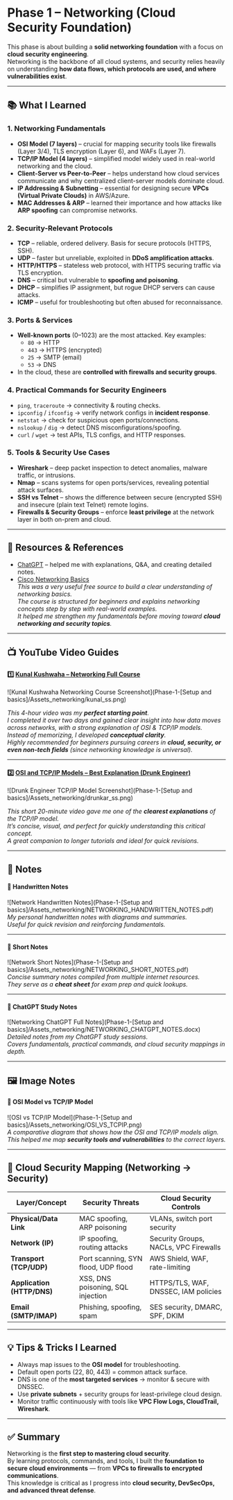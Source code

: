 # Phase 1 – Networking (Cloud Security Foundation)

This phase is about building a **solid networking foundation** with a focus on **cloud security engineering**.  
Networking is the backbone of all cloud systems, and security relies heavily on understanding **how data flows, which protocols are used, and where vulnerabilities exist**.  

---

## 📚 What I Learned  

### 1. Networking Fundamentals  
- **OSI Model (7 layers)** – crucial for mapping security tools like firewalls (Layer 3/4), TLS encryption (Layer 6), and WAFs (Layer 7).  
- **TCP/IP Model (4 layers)** – simplified model widely used in real-world networking and the cloud.  
- **Client-Server vs Peer-to-Peer** – helps understand how cloud services communicate and why centralized client-server models dominate cloud.  
- **IP Addressing & Subnetting** – essential for designing secure **VPCs (Virtual Private Clouds)** in AWS/Azure.  
- **MAC Addresses & ARP** – learned their importance and how attacks like **ARP spoofing** can compromise networks.  

### 2. Security-Relevant Protocols  
- **TCP** – reliable, ordered delivery. Basis for secure protocols (HTTPS, SSH).  
- **UDP** – faster but unreliable, exploited in **DDoS amplification attacks**.  
- **HTTP/HTTPS** – stateless web protocol, with HTTPS securing traffic via TLS encryption.  
- **DNS** – critical but vulnerable to **spoofing and poisoning**.  
- **DHCP** – simplifies IP assignment, but rogue DHCP servers can cause attacks.  
- **ICMP** – useful for troubleshooting but often abused for reconnaissance.  

### 3. Ports & Services  
- **Well-known ports** (0–1023) are the most attacked. Key examples:  
  - `80` → HTTP  
  - `443` → HTTPS (encrypted)  
  - `25` → SMTP (email)  
  - `53` → DNS  
- In the cloud, these are **controlled with firewalls and security groups**.  

### 4. Practical Commands for Security Engineers  
- `ping`, `traceroute` → connectivity & routing checks.  
- `ipconfig` / `ifconfig` → verify network configs in **incident response**.  
- `netstat` → check for suspicious open ports/connections.  
- `nslookup` / `dig` → detect DNS misconfigurations/spoofing.  
- `curl` / `wget` → test APIs, TLS configs, and HTTP responses.  

### 5. Tools & Security Use Cases  
- **Wireshark** – deep packet inspection to detect anomalies, malware traffic, or intrusions.  
- **Nmap** – scans systems for open ports/services, revealing potential attack surfaces.  
- **SSH vs Telnet** – shows the difference between secure (encrypted SSH) and insecure (plain text Telnet) remote logins.  
- **Firewalls & Security Groups** – enforce **least privilege** at the network layer in both on-prem and cloud.  

---

## 📂 Resources & References  

- [ChatGPT](https://chatgpt.com/) – helped me with explanations, Q&A, and creating detailed notes.  
- [Cisco Networking Basics](https://www.netacad.com/courses/networking-basics?courseLang=en-US)  
  *This was a very useful free source to build a clear understanding of networking basics.  
  The course is structured for beginners and explains networking concepts step by step with real-world examples.  
  It helped me strengthen my fundamentals before moving toward **cloud networking and security topics**.*  

---

## 📺 YouTube Video Guides  

#### 1️⃣ [Kunal Kushwaha – Networking Full Course](https://youtu.be/IPvYjXCsTg8?si=KHfpcPtkmaSyjoY6)  
![Kunal Kushwaha Networking Course Screenshot](Phase-1-[Setup and basics]/Assets_networking/kunal_ss.png)  

*This 4-hour video was my **perfect starting point**.  
I completed it over two days and gained clear insight into how data moves across networks, with a strong explanation of OSI & TCP/IP models.  
Instead of memorizing, I developed **conceptual clarity**.  
Highly recommended for beginners pursuing careers in **cloud, security, or even non-tech fields** (since networking knowledge is universal).*  

---

#### 2️⃣ [OSI and TCP/IP Models – Best Explanation (Drunk Engineer)](https://youtu.be/3b_TAYtzuho?si=8clKAxpnxQGwsAQW)  
![Drunk Engineer TCP/IP Model Screenshot](Phase-1-[Setup and basics]/Assets_networking/drunkar_ss.png)  

*This short 20-minute video gave me one of the **clearest explanations** of the TCP/IP model.  
It’s concise, visual, and perfect for quickly understanding this critical concept.  
A great companion to longer tutorials and ideal for quick revisions.*  

---

## 📄 Notes  

#### 📝 Handwritten Notes  
![Network Handwritten Notes](Phase-1-[Setup and basics]/Assets_networking/NETWORKING_HANDWRITTEN_NOTES.pdf)  
*My personal handwritten notes with diagrams and summaries.  
Useful for quick revision and reinforcing fundamentals.*  

---

#### 📑 Short Notes  
![Network Short Notes](Phase-1-[Setup and basics]/Assets_networking/NETWORKING_SHORT_NOTES.pdf)  
*Concise summary notes compiled from multiple internet resources.  
They serve as a **cheat sheet** for exam prep and quick lookups.*  

---

#### 📘 ChatGPT Study Notes  
![Networking ChatGPT Full Notes](Phase-1-[Setup and basics]/Assets_networking/NETWORKING_CHATGPT_NOTES.docx)  
*Detailed notes from my ChatGPT study sessions.  
Covers fundamentals, practical commands, and cloud security mappings in depth.*  

---

## 🖼 Image Notes  

#### 🔗 OSI Model vs TCP/IP Model  
![OSI vs TCP/IP Model](Phase-1-[Setup and basics]/Assets_networking/OSI_VS_TCPIP.png)  
*A comparative diagram that shows how the OSI and TCP/IP models align.  
This helped me map **security tools and vulnerabilities** to the correct layers.*  

---

## 🔐 Cloud Security Mapping (Networking → Security)  

| **Layer/Concept**   | **Security Threats**                        | **Cloud Security Controls** |
|----------------------|---------------------------------------------|-----------------------------|
| **Physical/Data Link** | MAC spoofing, ARP poisoning                 | VLANs, switch port security |
| **Network (IP)**    | IP spoofing, routing attacks                | Security Groups, NACLs, VPC Firewalls |
| **Transport (TCP/UDP)** | Port scanning, SYN flood, UDP flood         | AWS Shield, WAF, rate-limiting |
| **Application (HTTP/DNS)** | XSS, DNS poisoning, SQL injection         | HTTPS/TLS, WAF, DNSSEC, IAM policies |
| **Email (SMTP/IMAP)** | Phishing, spoofing, spam                   | SES security, DMARC, SPF, DKIM |

---

## 💡 Tips & Tricks I Learned  
- Always map issues to the **OSI model** for troubleshooting.  
- Default open ports (22, 80, 443) = common attack surface.  
- DNS is one of the **most targeted services** → monitor & secure with DNSSEC.  
- Use **private subnets** + security groups for least-privilege cloud design.  
- Monitor traffic continuously with tools like **VPC Flow Logs, CloudTrail, Wireshark**.  

---

## ✅ Summary  
Networking is the **first step to mastering cloud security**.  
By learning protocols, commands, and tools, I built the **foundation to secure cloud environments** — from **VPCs to firewalls to encrypted communications**.  
This knowledge is critical as I progress into **cloud security, DevSecOps, and advanced threat defense**.  

